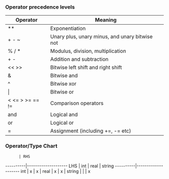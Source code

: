 ### Operator precedence levels

Operator           | Meaning
-------------------|---------
**                 | Exponentiation
+ - ~              | Unary plus, unary minus, and unary bitwise not
% / *              | Modulus, division, multiplication
+ -                | Addition and subtraction
<< >>              | Bitwise left shift and right shift
&                  | Bitwise and
^                  | Bitwise xor
&#124;             | Bitwise or
< <= > >= == !=    | Comparison operators
and                | Logical and
or                 | Logical or
=                  | Assignment (including +=, -= etc)

### Operator/Type Chart

          | RHS
----------|--------------------
LHS       | int | real | string
----------|--------------------
int       |  x  |  x   |
real      |  x  |  x   |
string    |     |      |    x




